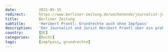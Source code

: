 ```yaml
---
date:          2021-05-15
redirect:      https://www.berliner-zeitung.de/wochenende/journalist-jurist-sueddeutsche-zeitung-heribert-prantl-ueber-infektionsschutzgesetz-grundrechteimpfausweis-corona-gesetze-li.158738
title:         Berliner Zeitung
subtitle:      'Heribert Prantl: Grundrechte auch ohne Impfpass'
description:   'Der Journalist und Jurist Heribert Prantl über ein problematisches Gesetz und die Idee, bestimmte Grundrechte nur gegen Vorlage eines Impfausweises zu gewähren.'
country:       [DE]
categories:    [Recht]
tags:          [impfpass, grundrechte]
---
```

